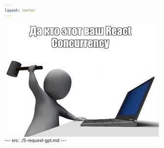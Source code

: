 ```yaml
---
layout: center
---
```

<img src="/images/mem2.png" class="m-60 h-60 rounded" />
---
src: ./5-request-gpt.md
---

